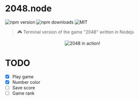 # 2048.node

![npm version](https://img.shields.io/npm/v/2048.node.svg)
![npm downloads](https://img.shields.io/npm/dt/node.2048.svg)
![MIT](https://img.shields.io/badge/license-MIT-blue.svg)


> 🎮 Terminal version of the game "2048" written in Nodejs

<p align="center">
    <img align="center" alt="2048 in action!" src="assets/demo.gif"></img>
</p>

# TODO

- [x] Play game
- [x] Number color
- [ ] Save score
- [ ] Game rank